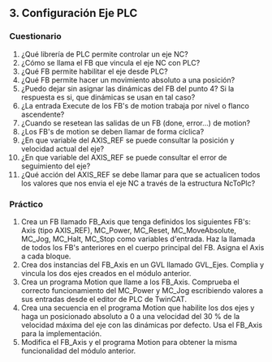 ## 3. Configuración Eje PLC ##
### Cuestionario ###
1. ¿Qué librería de PLC permite controlar un eje NC?
2. ¿Cómo se llama el FB que vincula el eje NC con PLC?
3. ¿Qué FB permite habilitar el eje desde PLC?
4. ¿Qué FB permite hacer un movimiento absoluto a una posición?
5. ¿Puedo dejar sin asignar las dinámicas del FB del punto 4? Si la respuesta es si, que dinámicas se usan en tal caso?
6. ¿La entrada Execute de los FB's de motion trabaja por nivel o flanco ascendente?
7. ¿Cuando se resetean las salidas de un FB (done, error...) de motion?
8. ¿Los FB's de motion se deben llamar de forma cíclica?
9. ¿En que variable del AXIS_REF se puede consultar la posición y velocidad actual del eje?
10. ¿En que variable del AXIS_REF se puede consultar el error de seguimiento del eje?
11. ¿Qué acción del AXIS_REF se debe llamar para que se actualicen todos los valores que nos envia el eje NC a través de la estructura NcToPlc?

### Práctico ###
1. Crea un FB llamado FB_Axis que tenga definidos los siguientes FB's: Axis (tipo AXIS_REF), MC_Power, MC_Reset, MC_MoveAbsolute, MC_Jog, MC_Halt, MC_Stop como variables d'entrada. Haz la llamada de todos los FB's anteriores en el cuerpo principal del FB. Asigna el Axis a cada bloque.  
2. Crea dos instancias del FB_Axis en un GVL llamado GVL_Ejes. Complia y vincula los dos ejes creados en el módulo anterior.
3. Crea un programa Motion que llame a los FB_Axis. Comprueba el correcto funcionamiento del MC_Power y MC_Jog escribiendo valores a sus entradas desde el editor de PLC de TwinCAT. 
4. Crea una secuencia en el programa Motion que habilite los dos ejes y haga un posicionado absoluto a 0 a una velocidad del 30 % de la velocidad máxima del eje con las dinámicas por defecto. Usa el FB_Axis para la implementación.
5. Modifica el FB_Axis y el programa Motion para obtener la misma funcionalidad del módulo anterior.


